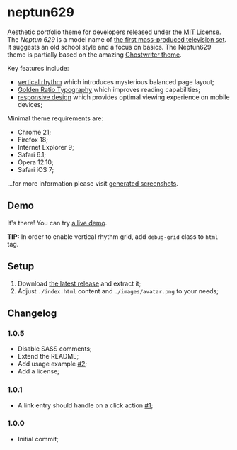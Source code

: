 # neptun629

Aesthetic portfolio theme for developers released under [the MIT License](https://github.com/tomasz-oponowicz/neptun629/blob/master/LICENSE.txt). The _Neptun 629_ is a model name of [the first mass-produced television set](http://staretelewizory.cba.pl/katalog/neptun426.html). It suggests an old school style and a focus on basics. The Neptun629 theme is partially based on the amazing [Ghostwriter theme](https://github.com/roryg/ghostwriter).

Key features include:

* [vertical rhythm](http://designmodo.com/vertical-rhythm/) which introduces mysterious balanced page layout;
* [Golden Ratio Typography](http://www.pearsonified.com/2011/12/golden-ratio-typography.php) which improves reading capabilities;
* [responsive design](http://en.wikipedia.org/wiki/Responsive_web_design) which provides optimal viewing experience on mobile devices;

Minimal theme requirements are:

* Chrome 21;
* Firefox 18;
* Internet Explorer 9;
* Safari 6.1;
* Opera 12.10;
* Safari iOS 7;

...for more information please visit [generated screenshots](http://www.browserstack.com/screenshots/e3dde4dec14f46390f52469dafe667cdc93ab720).

## Demo

It's there! You can try [a live demo](http://tomasz-oponowicz.github.io/neptun629/).

__TIP:__ In order to enable vertical rhythm grid, add `debug-grid` class to `html` tag.

## Setup

1. Download [the latest release](https://github.com/tomasz-oponowicz/neptun629/releases) and extract it;
1. Adjust `./index.html` content and `./images/avatar.png` to your needs;

## Changelog

### 1.0.5

* Disable SASS comments;
* Extend the README;
* Add usage example [#2](https://github.com/tomasz-oponowicz/neptun629/issues/2);
* Add a license;

### 1.0.1

* A link entry should handle on a click action [#1](https://github.com/tomasz-oponowicz/neptun629/issues/1);

### 1.0.0

* Initial commit;
